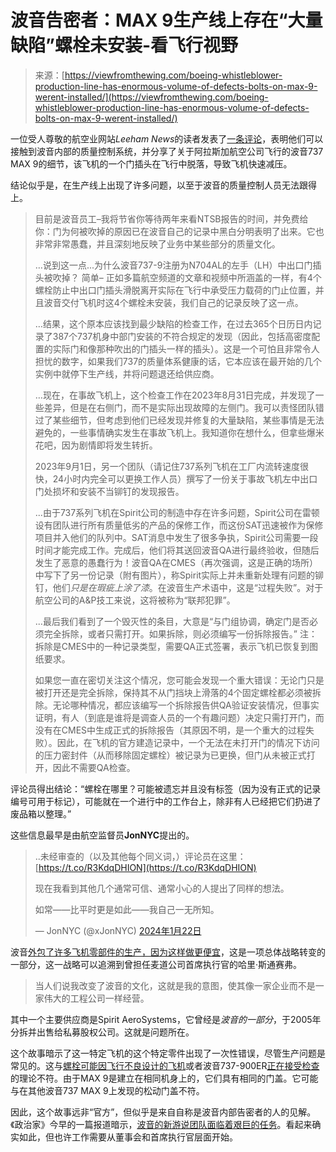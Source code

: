 <!--yml

category: 未分类

日期：2024年05月27日15:03:32

-->

# 波音告密者：MAX 9生产线上存在“大量缺陷”螺栓未安装-看飞行视野

> 来源：[https://viewfromthewing.com/boeing-whistleblower-production-line-has-enormous-volume-of-defects-bolts-on-max-9-werent-installed/](https://viewfromthewing.com/boeing-whistleblower-production-line-has-enormous-volume-of-defects-bolts-on-max-9-werent-installed/)

一位受人尊敬的航空业网站*Leeham News*的读者发表了[一条评论](https://leehamnews.com/2024/01/15/unplanned-removal-installation-inspection-procedure-at-boeing/#comment-509962)，表明他们可以接触到波音内部的质量控制系统，并分享了关于阿拉斯加航空公司飞行的波音737 MAX 9的细节，该飞机的一个门插头在飞行中脱落，导致飞机快速减压。

结论似乎是，在生产线上出现了许多问题，以至于波音的质量控制人员无法跟得上。

> 目前是波音员工–我将节省你等待两年来看NTSB报告的时间，并免费给你：门为何被吹掉的原因已在波音自己的记录中黑白分明表明了出来。它也非常非常愚蠢，并且深刻地反映了业务中某些部分的质量文化。
> 
> …说到这一点...为什么波音737-9注册为N704AL的左手（LH）中出口门插头被吹掉？ 简单– 正如多篇航空频道的文章和视频中所涵盖的一样，有4个螺栓防止中出口门插头滑脱离开实际在飞行中承受压力载荷的门止位置，并且波音交付飞机时这4个螺栓未安装，我们自己的记录反映了这一点。
> 
> …结果，这个原本应该找到最少缺陷的检查工作，在过去365个日历日内记录了387个737机身中部门安装的不符合规定的发现（因此，包括高密度配置的实际门和像那种吹出的门插头一样的插头）。这是一个可怕且非常令人担忧的数字，如果我们737的质量体系健康的话，它本应该在最开始的几个实例中就停下生产线，并将问题退还给供应商。
> 
> …现在，在事故飞机上，这个检查工作在2023年8月31日完成，并发现了一些差异，但是在右侧门，而不是实际出现故障的左侧门。我可以责怪团队错过了某些细节，但考虑到他们已经发现并修复的大量缺陷，某些事情是无法避免的，一些事情确实发生在事故飞机上。我知道你在想什么，但拿些爆米花吧，因为剧情即将发生转折。
> 
> 2023年9月1日，另一个团队（请记住737系列飞机在工厂内流转速度很快，24小时内完全可以更换工作人员）撰写了一份关于事故飞机左中出口门处损坏和安装不当铆钉的发现报告。
> 
> ...由于737系列飞机在Spirit公司的制造中存在许多问题，Spirit公司在雷顿设有团队进行所有质量低劣的产品的保修工作，而这份SAT迅速被作为保修项目并入他们的队列中。SAT消息中发生了很多争执，Spirit公司需要一段时间才能完成工作。完成后，他们将其送回波音QA进行最终验收，但随后发生了恶意的愚蠢行为！波音QA在CMES（再次强调，这是正确的场所）中写下了另一份记录（附有图片），称Spirit实际上并未重新处理有问题的铆钉，他们*只是在瑕疵上涂了漆*。在波音生产术语中，这是“过程失败”。对于航空公司的A&P技工来说，这将被称为“联邦犯罪”。
> 
> ...最后我们看到了一个毁灭性的条目，大意是“与门组协调，确定门是否必须完全拆除，或者只需打开。如果拆除，则必须编写一份拆除报告。” 注：拆除是CMES中的一种记录类型，需要QA正式签署，表示飞机已恢复到图纸要求。
> 
> 如果您一直在密切关注这个情况，您可能会发现一个重大错误：无论门只是被打开还是完全拆除，保持其不从门挡块上滑落的4个固定螺栓都必须被拆除。无论哪种情况，都应该编写一个拆除报告供QA验证安装情况，但事实证明，有人（到底是谁将是调查人员的一个有趣问题）决定只需打开门，而没有在CMES中生成正式的拆除报告（其原因不明，是一个重大的过程失败）。因此，在飞机的官方建造记录中，一个无法在未打开门的情况下访问的压力密封件（从而移除固定螺栓）被记录为已更换，但门从未被正式打开，因此不需要QA检查。

评论员得出结论：“螺栓在哪里？可能被遗忘并且没有标签（因为没有正式的记录编号可用于标记），可能就在一个进行中的工作台上，除非有人已经把它们扔进了废品箱以整理。”

这些信息最早是由航空监督员**JonNYC**提出的。

> ..未经审查的（以及其他每个同义词，）评论员在这里：[https://t.co/R3KdqDHION](https://t.co/R3KdqDHION)
> 
> 现在我看到其他几个通常可信、通常小心的人提出了同样的想法。
> 
> 如常——比平时更是如此——我自己一无所知。
> 
> — JonNYC (@xJonNYC) [2024年1月22日](https://twitter.com/xJonNYC/status/1749461063446241544?ref_src=twsrc%5Etfw)

波音[外包了许多飞机零部件的生产，因为这样做更便宜](https://viewfromthewing.com/boeings-response-to-737-max-crisis-more-inspections-team-reviews-but-is-it-enough/)，这是一项总体战略转变的一部分，这一战略可以追溯到曾担任麦道公司首席执行官的哈里·斯通赛弗。

> 当人们说我改变了波音的文化，这就是我的意图，使其像一家企业而不是一家伟大的工程公司一样经营。

其中一个主要供应商是Spirit AeroSystems，它曾经是*波音的一部分*，于2005年分拆并出售给私募股权公司。这就是问题所在。

这个故事暗示了这一特定飞机的这个特定零件出现了一次性错误，尽管生产问题是常见的。这与[螺栓可能因飞行不良设计的飞机](https://viewfromthewing.com/is-there-a-design-flaw-in-the-boeing-737-max-9/)或者波音737-900ER[正在接受检查](https://www.bbc.com/news/world-us-canada-68052160)的理论不符。由于MAX 9是建立在相同机身上的，它们具有相同的门盖。它可能与在其他波音737 MAX 9上发现的松动门盖不符。

因此，这个故事远非“官方”，但似乎是来自自称是波音内部告密者的人的见解。《政治家》今早的一篇报道暗示，[波音的新游说团队面临着艰巨的任务](https://www.politico.com/news/2024/01/22/boeing-lobbying-congress-faa-00136704#:~:text=波音仍然是一个庞大的公司,Patton%20Boggs%20and%20Crossroads%20Strategies.)。看起来确实如此，但也许工作需要从董事会和首席执行官层面开始。
